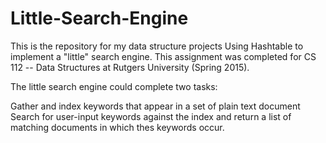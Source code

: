# Little-Search-Engine
This is the repository for my data structure projects
Using Hashtable to implement a "little" search engine. This assignment was completed for CS 112 -- Data Structures at Rutgers University (Spring 2015).

The little search engine could complete two tasks:

Gather and index keywords that appear in a set of plain text document
Search for user-input keywords against the index and return a list of matching documents in which thes keywords occur.
